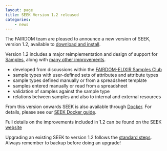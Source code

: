 ```yaml
---
layout: page
title: SEEK Version 1.2 released
categories:
    - news
---
```

The FAIRDOM team are pleased to announce a new version of SEEK, version 1.2, available to [download and install](http://docs.seek4science.org/get-seek.html).

Version 1.2 includes a major reimplementation and design of support for [Samples](http://docs.seek4science.org/help/user-guide/samples.html), along with [many other improvements](http://docs.seek4science.org/tech/releases#version-120).

* developed from discussions within the [FAIRDOM-ELIXIR Samples Club](/communities/samplesclub/)
* sample types with user-defined sets of attributes and attribute types
* sample types defined manually or from a spreadsheet template
* samples entered manually or read from a spreadsheet
* validation of samples against the sample type
* relations between samples and also to internal and external resources

From this version onwards SEEK is also available through [Docker](https://hub.docker.com/r/fairdom/seek/). For details, please see our [SEEK Docker guide](http://docs.seek4science.org/tech/docker.html).

Full details on the improvements included in 1.2 can be found on the SEEK [website](http://docs.seek4science.org/tech/releases#version-120)

Upgrading an existing SEEK to version 1.2 follows the [standard steps](http://docs.seek4science.org/tech/upgrading.html). Always remember to backup before doing an upgrade!
